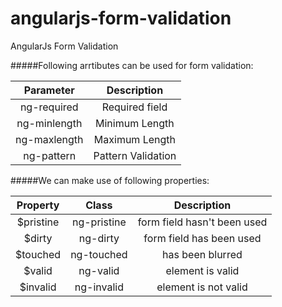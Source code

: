 # angularjs-form-validation
AngularJs Form Validation

#####Following arrtibutes can be used for form validation:

| Parameter        | Description        |
|:----------------:|:------------------:|
| ng-required      | Required field     |
| ng-minlength     | Minimum Length     |
| ng-maxlength     | Maximum Length     |
| ng-pattern       | Pattern Validation |




#####We can make use of following properties:

| Property      | Class        | Description
|:-------------:|:------------:|:-----------------------------:
| $pristine     | ng-pristine  | form field hasn't been used
| $dirty        | ng-dirty     | form field has been used
| $touched      | ng-touched   | has been blurred
| $valid        | ng-valid     | element is valid
| $invalid      | ng-invalid   | element is not valid

